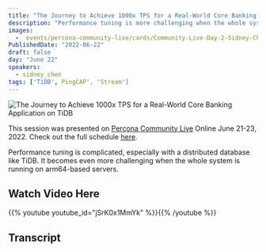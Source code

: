 ```yaml
---
title: "The Journey to Achieve 1000x TPS for a Real-World Core Banking Application on TiDB"
description: "Performance tuning is more challenging when the whole system is running on arm64-based servers"
images:
  -  events/percona-community-live/cards/Community-Live-Day-2-Sidney-Chen.jpg
PublishedDate: "2022-06-22"
draft: false
day: "June 22"
speakers:
  - sidney_chen
tags: ['TiDB', PingCAP', 'Stream']
---
```


![The Journey to Achieve 1000x TPS for a Real-World Core Banking Application on TiDB](events/percona-community-live/cards/Community-Live-Day-2-Sidney-Chen.jpg)

This session was presented on [Percona Community Live](/events/percona-community-live-2022/) Online June 21-23, 2022. Check out the full schedule [here](/events/percona-community-live-2022/).

Performance tuning is complicated, especially with a distributed database like TiDB. It becomes even more challenging when the whole system is running on arm64-based servers.


## Watch Video Here

{{% youtube youtube_id="jSrK0x1MmYk" %}}{{% /youtube %}}

## Transcript

